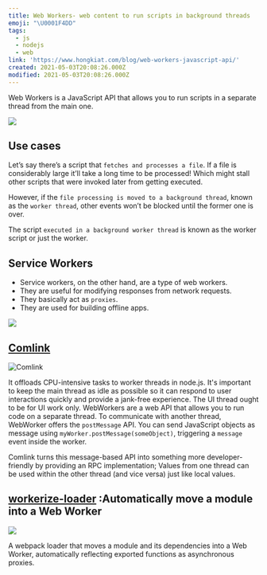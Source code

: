 ```yaml
---
title: Web Workers- web content to run scripts in background threads
emoji: "\U0001F4DD"
tags:
  - js
  - nodejs
  - web
link: 'https://www.hongkiat.com/blog/web-workers-javascript-api/'
created: 2021-05-03T20:08:26.000Z
modified: 2021-05-03T20:08:26.000Z
---
```


Web Workers is a JavaScript API that allows you to run scripts in a separate thread from the main one.

![](https://assets.hongkiat.com/uploads/web-workers-javascript-api/web-workers.jpg)

## Use cases

Let’s say there’s a script that `fetches and processes a file`. If a file is considerably large it’ll take a long time to be processed! Which might stall other scripts that were invoked later from getting executed.

However, if the `file processing is moved to a background thread`, known as the `worker thread`, other events won’t be blocked until the former one is over.

The script `executed in a background worker thread` is known as the worker script or just the worker.

## Service Workers

- Service workers, on the other hand, are a type of web workers.
- They are useful for modifying responses from network requests.
- They basically act as `proxies`. 
- They are used for building offline apps.

![](https://allma.si/blog/wp-content/uploads/2020/11/web-vs-service-worker.png)

## [Comlink](https://github.com/GoogleChromeLabs/comlink)

![Comlink](https://user-images.githubusercontent.com/234957/54164510-cdab2d80-4454-11e9-92d0-7356aa6c5746.png)

It offloads CPU-intensive tasks to worker threads in node.js. It's important to keep the main thread as idle as possible so it can respond to user interactions quickly and provide a jank-free experience. The UI thread ought to be for UI work only. WebWorkers are a web API that allows you to run code on a separate thread. To communicate with another thread, WebWorker offers the `postMessage` API. You can send JavaScript objects as message using `myWorker.postMessage(someObject)`, triggering a `message` event inside the worker.

Comlink turns this message-based API into something more developer-friendly by providing an RPC implementation; Values from one thread can be used within the other thread (and vice versa) just like local values.

## [workerize-loader](https://github.com/developit/workerize-loader) :Automatically move a module into a Web Worker

![](https://camo.githubusercontent.com/07ea4784d1cee71aeec3decd900e2fe92860ba19c043a8126060ad04b3ffce45/68747470733a2f2f692e696d6775722e636f6d2f485a5a473877722e6a7067)

A webpack loader that moves a module and its dependencies into a Web Worker, automatically reflecting exported functions as asynchronous proxies.
